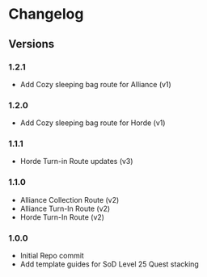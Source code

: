 # Changelog

## Versions
### 1.2.1
- Add Cozy sleeping bag route for Alliance (v1)

### 1.2.0
- Add Cozy sleeping bag route for Horde (v1)

### 1.1.1
- Horde Turn-in Route updates (v3)

### 1.1.0
- Alliance Collection Route (v2)
- Alliance Turn-In Route (v2)
- Horde Turn-In Route (v2) 

### 1.0.0
- Initial Repo commit
- Add template guides for SoD Level 25 Quest stacking